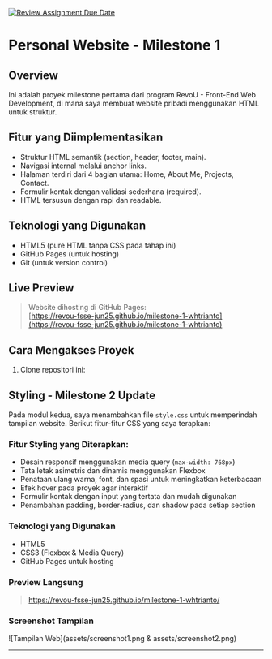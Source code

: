 [![Review Assignment Due Date](https://classroom.github.com/assets/deadline-readme-button-22041afd0340ce965d47ae6ef1cefeee28c7c493a6346c4f15d667ab976d596c.svg)](https://classroom.github.com/a/akoVEwkh)

# Personal Website - Milestone 1

## Overview

Ini adalah proyek milestone pertama dari program RevoU - Front-End Web Development, di mana saya membuat website pribadi menggunakan HTML untuk struktur.

## Fitur yang Diimplementasikan

- Struktur HTML semantik (section, header, footer, main).
- Navigasi internal melalui anchor links.
- Halaman terdiri dari 4 bagian utama: Home, About Me, Projects, Contact.
- Formulir kontak dengan validasi sederhana (required).
- HTML tersusun dengan rapi dan readable.

## Teknologi yang Digunakan

- HTML5 (pure HTML tanpa CSS pada tahap ini)
- GitHub Pages (untuk hosting)
- Git (untuk version control)

## Live Preview

> Website dihosting di GitHub Pages:  
> [https://revou-fsse-jun25.github.io/milestone-1-whtrianto](https://revou-fsse-jun25.github.io/milestone-1-whtrianto)

## Cara Mengakses Proyek

1. Clone repositori ini:

   

## Styling - Milestone 2 Update

Pada modul kedua, saya menambahkan file `style.css` untuk memperindah tampilan website. Berikut fitur-fitur CSS yang saya terapkan:

### Fitur Styling yang Diterapkan:

- Desain responsif menggunakan media query (`max-width: 768px`)
- Tata letak asimetris dan dinamis menggunakan Flexbox
- Penataan ulang warna, font, dan spasi untuk meningkatkan keterbacaan
- Efek hover pada proyek agar interaktif
- Formulir kontak dengan input yang tertata dan mudah digunakan
- Penambahan padding, border-radius, dan shadow pada setiap section

### Teknologi yang Digunakan

- HTML5
- CSS3 (Flexbox & Media Query)
- GitHub Pages untuk hosting

### Preview Langsung

> https://revou-fsse-jun25.github.io/milestone-1-whtrianto/

### Screenshot Tampilan

![Tampilan Web](assets/screenshot1.png & assets/screenshot2.png)

---
